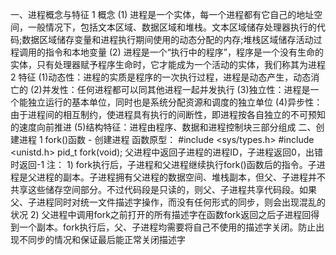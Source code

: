 一、进程概念与特征
  1 概念
    (1) 进程是一个实体，每一个进程都有它自己的地址空间，一般情况下，包括文本区域、数据区域和堆栈。文本区域储存处理器执行的代码;数据区域储存变量和进程执行期间使用的动态分配的内存;堆栈区域储存活动过程调用的指令和本地变量
    (2) 进程是一个“执行中的程序”，程序是一个没有生命的实体，只有处理器赋予程序生命时，它才能成为一个活动的实体，我们称其为进程
  2 特征
    (1)动态性：进程的实质是程序的一次执行过程，进程是动态产生，动态消亡的
    (2)并发性：任何进程都可以同其他进程一起并发执行
    (3)独立性：进程是一个能独立运行的基本单位，同时也是系统分配资源和调度的独立单位
    (4)异步性：由于进程间的相互制约，使进程具有执行的间断性，即进程按各自独立的不可预知的速度向前推进
    (5)结构特征：进程由程序、数据和进程控制块三部分组成
二、创建进程
  1 fork()函数 - 创建进程
    函数原型：
      #include <sys/types.h>
      #include <unistd.h>
      pid_t fork(void);
      父进程中返回子进程的进程ID，子进程返回0，出错时返回-1
    注：
      1) fork执行后，子进程和父进程继续执行fork()函数后的指令。子进程是父进程的副本。子进程拥有父进程的数据空间、堆栈副本，但父、子进程并不共享这些储存空间部分。不过代码段是只读的，则父、子进程共享代码段。如果父、子进程同时对统一文件描述字操作，而没有任何形式的同步，则会出现混乱的状况
      2) 父进程中调用fork之前打开的所有描述字在函数fork返回之后子进程回得到一个副本。fork执行后，父、子进程均需要将自己不使用的描述字关闭。防止出现不同步的情况和保证最后能正常关闭描述字
      

